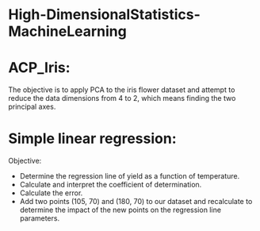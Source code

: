 # High-DimensionalStatistics-MachineLearning
#  ACP_Iris: 
The objective is to apply PCA to the iris flower dataset and attempt to reduce the data dimensions from 4 to 2, which means finding the two principal axes.
#  Simple linear regression: 
Objective:
- Determine the regression line of yield as a function of temperature.
- Calculate and interpret the coefficient of determination.
- Calculate the error.
- Add two points (105, 70) and (180, 70) to our dataset and recalculate to determine the impact of the new points on the regression line parameters.
